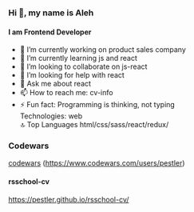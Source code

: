 ### Hi 👋, my name is Aleh
#### I am Frontend Developer
- 🔭 I’m currently working on product sales company
- 🌱 I’m currently learning  js and react
- 👯 I’m looking to collaborate on js-react
- 🤔 I’m looking for help with react
- 💬 Ask me about react
- 📫 How to reach me: cv-info
- ⚡ Fun fact: Programming is thinking, not typing  
  Technologies: web  
🔝 Top Languages
html/css/sass/react/redux/
### Codewars
[codewars](https://www.codewars.com/users/pestler/badges/large)
(https://www.codewars.com/users/pestler)
#### rsschool-cv
https://pestler.github.io/rsschool-cv/
